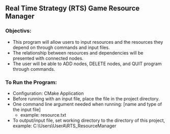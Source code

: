 ##  Real Time Strategy (RTS) Game Resource Manager

### Objectivs:
* This program will allow users to input resources and the resources they depend on through commands and input files.
* The relationship between resources and dependencies will be presented with connected nodes.
* The user will be able to ADD nodes, DELETE nodes, and QUIT program through commands.

### To Run the Program:
* Configuration: CMake Application
* Before running with an input file, place the file in the project directory. 
* One command line argument needed when running: [name and type of the input file] 
  * example: resource.txt
* To output/input file, set working directory to the directory of this project, example: C:\Users\UserA\RTS_ResourceManager

